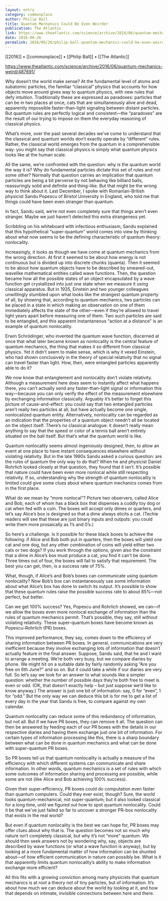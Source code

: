 ```yaml
---
layout: entry
category: commonplace
author: Philip Ball
title: Quantum Mechanics Could Be Even Weirder
publication: The Atlantic
link: https://www.theatlantic.com/science/archive/2016/06/quantum-mechanics-weird/487691/
date: 2016-06-26
permalink: 2016/06/26/philip-ball-quantum-mechanics-could-be-even-weirder
---
```


[[2016]] • [[commonplace]] • [[Philip Ball]] • [[The Atlantic]]

https://www.theatlantic.com/science/archive/2016/06/quantum-mechanics-weird/487691/

Why doesn’t the world make sense? At the fundamental level of atoms and subatomic particles, the familiar “classical” physics that accounts for how objects move around gives way to quantum physics, with new rules that defy intuition. Traditionally these are expressed as paradoxes: particles that can be in two places at once, cats that are simultaneously alive and dead, apparently impossible faster-than-light signaling between distant particles. But quantum rules are perfectly logical and consistent—the “paradoxes” are the result of our trying to impose on them the everyday reasoning of classical physics.

What’s more, over the past several decades we’ve come to understand that the classical and quantum worlds don’t exactly operate by “different” rules. Rather, the classical world emerges from the quantum in a comprehensible way: you might say that classical physics is simply what quantum physics looks like at the human scale.

All the same, we’re confronted with the question: why is the quantum world the way it is? Why do fundamental particles dictate this set of rules and not some other? Normally that question carries an implication that quantum particles are being a bit perverse by not behaving like billiard balls, reassuringly solid and definite and thing-like. But that might be the wrong way to think about it. Last December, I spoke with Romanian-British physicist Sandu Popescu of Bristol University in England, who told me that things could have been even stranger than quantum.

In fact, Sandu said, we’re not even completely sure that things aren’t even stranger. Maybe we just haven’t detected this extra strangeness yet.

Scribbling on his whiteboard with infectious enthusiasm, Sandu explained that this hypothetical “super-quantum” world comes into view by thinking about what now seems to be the defining characteristic of quantum theory: nonlocality.

Increasingly, it looks as though we have come at quantum mechanics from the wrong direction. At first it seemed to be about how energy is not continuous but is divided up into discrete chunks (quanta). Then it seemed to be about how quantum objects have to be described by smeared-out, wavelike mathematical entities called wave functions. Then, the question became how all the possible states of an object encapsulated by a wave function get crystallized into just one state when we measure it using classical apparatus. But in 1935, Einstein and two younger colleagues unwittingly stumbled upon what looks like the strangest quantum property of all, by showing that, according to quantum mechanics, two particles can be placed in a state in which making an observation on one of them immediately affects the state of the other—even if they’re allowed to travel light years apart before measuring one of them. Two such particles are said to be entangled, and this apparent instantaneous “action at a distance” is an example of quantum nonlocality.

Erwin Schrödinger, who invented the quantum wave function, discerned at once that what later became known as nonlocality is the central feature of quantum mechanics, the thing that makes it so different from classical physics. Yet it didn’t seem to make sense, which is why it vexed Einstein, who had shown conclusively in the theory of special relativity that no signal can travel faster than light. How, then, were entangled particles apparently able to do it?

We now know that entanglement and nonlocality don’t violate relativity. Although a measurement here does seem to instantly affect what happens there, you can’t actually send any faster-than-light signal or information this way—because you can only verify the effect of the measurement elsewhere by exchanging information classically. Arguably it’s better to forget this picture of cause-and-effect: you could say that two entangled particles aren’t really two particles at all, but have actually become one single, nonlocalized quantum entity. Alternatively, nonlocality can be regarded as an indication that the properties of a quantum object needn’t all be located on the object itself. There’s no classical analogue: it doesn’t really mean anything to say that the speed or color of a tennis ball aren’t entirely situated on the ball itself. But that’s what the quantum world is like.

Quantum nonlocality seems almost ingeniously designed, then, to allow an event at one place to have instant consequences elsewhere without violating relativity. But in the late 1990s Sandu asked a curious question: are the rules of quantum the only way to do that? When he and physicist Daniel Rohrlich looked closely at that question, they found that it isn’t. It’s possible that nature could have been even more nonlocal while still respecting relativity. If so, understanding why the strength of quantum nonlocality is limited could give some clues about where quantum mechanics comes from in the first place.

What do we mean by “more nonlocal”? Picture two observers, called Alice and Bob, each of whom has a black box that dispenses a cuddly toy dog or cat when fed with a coin. The boxes will accept only dimes or quarters, and let’s say Alice’s box is designed so that a dime always elicits a cat. (Techie readers will see that these are just binary inputs and outputs: you could write them more prosaically as 1’s and 0’s.)

So here’s a challenge. Is it possible for these black boxes to achieve the following: if Alice and Bob both put in quarters, then the boxes will yield one cat and one dog, but any other combination of coins will yield either two cats or two dogs? If you work through the options, given also the constraint that a dime in Alice’s box must produce a cat, you find it can’t be done. Three times out of four, the boxes will fail to satisfy that requirement. The best you can get, then, is a success rate of 75%.

What, though, if Alice’s and Bob’s boxes can communicate using quantum nonlocality? Now Bob’s box can instantaneously use some information about what Alice’s box has done to switch its output. It’s possible to show that these quantum rules raise the possible success rate to about 85%—not perfect, but better.

Can we get 100% success? Yes, Popescu and Rohrlich showed, we can—if we allow the boxes even more nonlocal exchange of information than the rules of quantum mechanics permit. That’s possible, they say, still without violating relativity. These super-quantum boxes have become known as Popescu-Rohrlich (PR) boxes.

This improved performance, they say, comes down to the efficiency of sharing information between PR boxes. In general, communications are very inefficient because they involve exchanging lots of information that doesn’t actually feature in the final answer. Suppose, Sandu said, that he and I want to arrange a meeting. We’re both very busy, but we compare diaries by phone. We might hit on a suitable date by fairly randomly asking “Are you free on 6th June?” and so on. But it could take a while if our diaries are very full. So let’s say we look for an answer to what sounds like a simpler question: whether the number of possible days they’re both free to meet is even or odd. (OK, that doesn’t exactly help – but just suppose we’d like to know anyway.) The answer is just one bit of information: say, 0 for “even”, 1 for “odd.” But the only way we can deduce this bit is for me to get a list of every day in the year that Sandu is free, to compare against my own calendar.

Quantum nonlocality can reduce some of this redundancy of information, but not all. But if we have PR boxes, they can remove it all. The question can then be answered by feeding each of our PR boxes with the details in our respective diaries and having them exchange just one bit of information. For certain types of information processing like this, there is a sharp boundary between what can be done in quantum mechanics and what can be done with super-quantum PR boxes.

So PR boxes tell us that quantum nonlocality is actually a measure of the efficiency with which different systems can communicate and share information. In other words, quantum mechanics is a set of rules with which some outcomes of information sharing and processing are possible, while some are not (like Alice and Bob achieving 100% success).

Given their super-efficiency, PR boxes could do computation even faster than quantum computers. Could they ever exist, though? Sure, the world looks quantum-mechanical, not super-quantum; but it also looked classical for a long time, until we figured out how to spot quantum nonlocality. Could it be that we've just failed so far to uncover a stronger PR-box nonlocality that exists in the real world?

But even if quantum nonlocality is the best we can hope for, PR boxes may offer clues about why that is. The question becomes not so much why nature isn’t completely classical, but why it’s not “more” quantum. We should then seek answers not by wondering why, say, objects are described by wave functions (or what a wave function is anyway), but by looking at a more fundamental matter of how information can be shunted about—of how efficient communication in nature can possibly be. What is it that apparently limits quantum nonlocality’s ability to make information exchange more efficient?

All this fits with a growing conviction among many physicists that quantum mechanics is at root a theory not of tiny particles, but of information. It’s about how much we can deduce about the world by looking at it, and how that depends on intimate, invisible connections between here and there.
